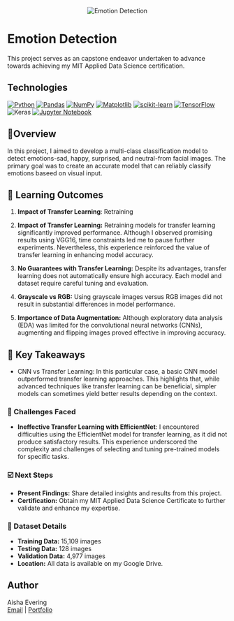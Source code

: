 <p align="center">
   <img src="https://github.com/AishaEvering/FacialEmotionDetection/blob/main/emotion.png" alt="Emotion Detection">
</p>

# Emotion Detection

This project serves as an capstone endeavor undertaken to advance towards achieving my MIT Applied Data Science certification.

## Technologies
[![Python](https://img.shields.io/badge/python-3670A0?style=for-the-badge&logo=python&logoColor=ffdd54)](https://www.python.org/)
[![Pandas](https://img.shields.io/badge/pandas-%23150458.svg?style=for-the-badge&logo=pandas&logoColor=white)](https://pandas.pydata.org/)
[![NumPy](https://img.shields.io/badge/numpy-%23013243.svg?style=for-the-badge&logo=numpy&logoColor=white)](https://numpy.org/)
[![Matplotlib](https://img.shields.io/badge/Matplotlib-%23ffffff.svg?style=for-the-badge&logo=Matplotlib&logoColor=black)](https://matplotlib.org/)
[![scikit-learn](https://img.shields.io/badge/scikit--learn-%23F7931E.svg?style=for-the-badge&logo=scikit-learn&logoColor=white)](https://scikit-learn.org/stable/)
[![TensorFlow](https://img.shields.io/badge/TensorFlow-%23FF6F00.svg?style=for-the-badge&logo=TensorFlow&logoColor=white)](https://www.tensorflow.org/)
![Keras](https://img.shields.io/badge/Keras-%23D00000.svg?style=for-the-badge&logo=Keras&logoColor=white)
[![Jupyter Notebook](https://img.shields.io/badge/jupyter-%23FA0F00.svg?style=for-the-badge&logo=jupyter&logoColor=white)](https://jupyter.org/)

## 📃Overview

In this project, I aimed to develop a multi-class classification model to detect emotions-sad, happy, surprised, and neutral-from facial images.  The primary goal was to create an accurate model that can reliably classify emotions baseed on visual input.

## 🏫 Learning Outcomes

1. **Impact of Transfer Learning**: Retraining 

1. **Impact of Transfer Learning:** Retraining models for transfer learning significantly improved performance. Although I observed promising results using VGG16, time constraints led me to pause further experiments. Nevertheless, this experience reinforced the value of transfer learning in enhancing model accuracy.
2. **No Guarantees with Transfer Learning:** Despite its advantages, transfer learning does not automatically ensure high accuracy. Each model and dataset require careful tuning and evaluation.
3. **Grayscale vs RGB:** Using grayscale images versus RGB images did not result in substantial differences in model performance.
4. **Importance of Data Augmentation:** Although exploratory data analysis (EDA) was limited for the convolutional neural networks (CNNs), augmenting and flipping images proved effective in improving accuracy.

## 🔑 Key Takeaways

* CNN vs Transfer Learning: In this particular case, a basic CNN model outperformed transfer learning approaches. This highlights that, while advanced techniques like transfer learning can be beneficial, simpler models can sometimes yield better results depending on the context.


### 😤 Challenges Faced

* **Ineffective Transfer Learning with EfficientNet**: I encountered difficulties using the EfficientNet model for transfer learning, as it did not produce satisfactory results. This experience underscored the complexity and challenges of selecting and tuning pre-trained models for specific tasks.

### ☑️ Next Steps

* **Present Findings:** Share detailed insights and results from this project.
* **Certification:** Obtain my MIT Applied Data Science Certificate to further validate and enhance my expertise.
  
### 📖 Dataset Details

* **Training Data:** 15,109 images
* **Testing Data:** 128 images
* **Validation Data:** 4,977 images
* **Location:** All data is available on my Google Drive.

  
## Author

Aisha Evering  
[Email](<shovon3000g@gmail.com>) | [Portfolio](https://aishaeportfolio.com/)


